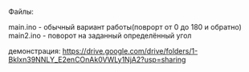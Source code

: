 Файлы:

main.ino - обычный вариант работы(поврорт от 0 до 180 и обратно)
main2.ino - поворот на заданный определённый угол

демонстрация: https://drive.google.com/drive/folders/1-BkIxn39NNLY_E2enCOnAk0VWLy1NjA2?usp=sharing
